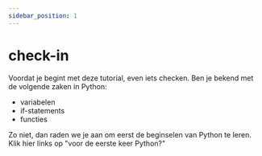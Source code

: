 ```yaml
---
sidebar_position: 1
---
```


# check-in

Voordat je begint met deze tutorial, even iets checken.
Ben je bekend met de volgende zaken in Python:
- variabelen
- if-statements
- functies

Zo niet, dan raden we je aan om eerst de beginselen van Python te leren.
Klik hier links op "voor de eerste keer Python?"
